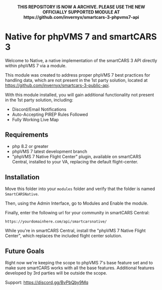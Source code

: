 <h4 align="center" color="red">
THIS REPOSITORY IS NOW A ARCHIVE. PLEASE USE THE NEW OFFICIALLY SUPPORTED MODULE AT https://github.com/invernyx/smartcars-3-phpvms7-api
</h4>

# Native for phpVMS 7 and smartCARS 3

Welcome to Native, a native implementation of the smartCARS 3 API directly within phpVMS 7 via a module.

This module was created to address proper phpVMS 7 best practices for handling data, which are not present in the 1st
party solution, located at https://github.com/invernyx/smartcars-3-public-api.

With this module installed, you will gain additional functionality not present in the 1st party solution, including:

* Discord/Email Notifications
* Auto-Accepting PIREP Rules Followed
* Fully Working Live Map

## Requirements

* php 8.2 or greater
* phpVMS 7 latest development branch
* "phpVMS 7 Native Flight Center" plugin, available on smartCARS Central, installed to your VA, replacing the default flight-center.

## Installation
Move this folder into your `modules` folder and verify that the folder is named `SmartCARSNative`.

Then, using the Admin Interface, go to Modules and Enable the module.

Finally, enter the following url for your community in smartCARS Central:
```text
https://yourdomainhere.com/api/smartcarsnative/
```

While you're in smartCARS Central, install the "phpVMS 7 Native Flight Center", which replaces the included flight center solution.
## Future Goals
Right now we're keeping the scope to phpVMS 7's base feature set and to make sure smartCARS works with all the base features. Additional
features developed by 3rd parties will be outside the scope.

Support: https://discord.gg/BvPbQby9Mq
